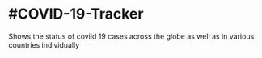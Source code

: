 # #COVID-19-Tracker

Shows the status of coviid 19 cases across the globe as well as in various countries individually
